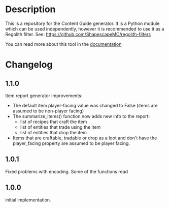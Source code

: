 # Description
This is a repository for the Content Guide generator. It is a Python module which can be used independently, however
it is recommended to use it as a Regolith filter. See: https://github.com/ShapescapeMC/regolith-filters

You can read more about this tool in the [documentation](docs/README.md)


# Changelog
## 1.1.0
Item report generator improvements:
- The default item player-facing value was changed to False (items are assumed to be non-player facing)
- The summarize_items() function now adds new info to the report:
  - list of recipes that craft the item
  - list of entities that trade using the item
  - list of entities that drop the item
- Items that are craftable, tradable or drop as a loot and don't have the player_facing property are
  assumed to be player facing.

## 1.0.1
Fixed problems with encoding. Some of the functions read
## 1.0.0
initial implementation.